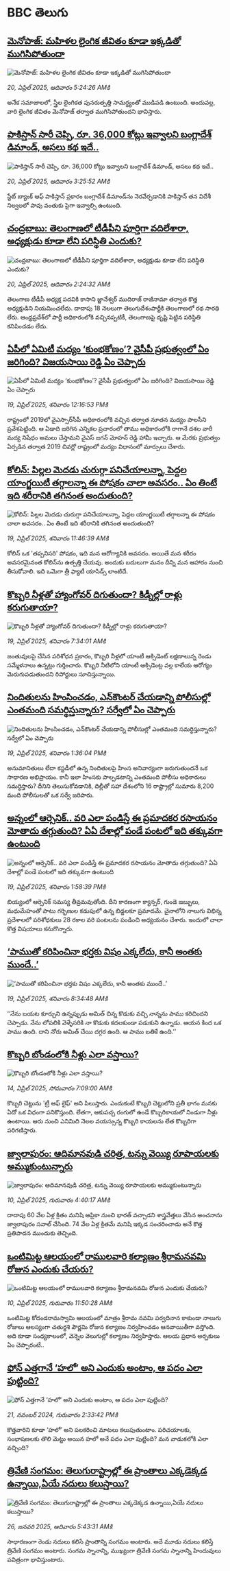 # BBC తెలుగు## [మెనోపాజ్: మహిళల లైంగిక జీవితం కూడా ఇక్కడితో ముగిసిపోతుందా](https://www.bbc.com/telugu/articles/cvgp40g9vx2o?at_campaign=githubrss)![మెనోపాజ్: మహిళల లైంగిక జీవితం కూడా ఇక్కడితో ముగిసిపోతుందా](https://ichef.bbci.co.uk/ace/standard/240/cpsprodpb/f458/live/d884e800-1daa-11f0-80b3-83959215671c.jpg)_20, ఏప్రిల్ 2025, ఆదివారం 5:24:26 AMకి_అనేక సమాజాలలో, స్త్రీల లైంగికత పునరుత్పత్తి సామర్థ్యంతో ముడిపడి ఉంటుంది. అందువల్ల, వారి లైంగిక జీవితం మెనోపాజ్  తర్వాత ముగిసిపోతుందని భావిస్తారు.## [పాకిస్తాన్ సారీ చెప్పి, రూ. 36,000 కోట్లు ఇవ్వాలని బంగ్లాదేశ్ డిమాండ్, అసలు కథ ఇదే..](https://www.bbc.com/telugu/articles/c74nxlk0w3zo?at_campaign=githubrss)![పాకిస్తాన్ సారీ చెప్పి, రూ. 36,000 కోట్లు ఇవ్వాలని బంగ్లాదేశ్ డిమాండ్, అసలు కథ ఇదే..](https://ichef.bbci.co.uk/ace/standard/240/cpsprodpb/79da/live/288c4ad0-1d99-11f0-b1b3-7358f8d35a35.jpg)_20, ఏప్రిల్ 2025, ఆదివారం 3:25:52 AMకి_స్టేట్ బ్యాంక్ ఆఫ్ పాకిస్తాన్ ప్రకారం బంగ్లాదేశ్ డిమాండ్‌ను నెరవేర్చడానికి పాకిస్తాన్ తన విదేశీ నిల్వలలో పావు వంతుకు పైగా ఇవ్వాల్సి ఉంటుంది.## [చంద్రబాబు: తెలంగాణలో టీడీపీని పూర్తిగా వదిలేశారా, అధ్యక్షుడు కూడా లేని పరిస్థితి ఎందుకు? ](https://www.bbc.com/telugu/articles/cy70pnj8ylgo?at_campaign=githubrss)![చంద్రబాబు: తెలంగాణలో టీడీపీని పూర్తిగా వదిలేశారా, అధ్యక్షుడు కూడా లేని పరిస్థితి ఎందుకు? ](https://ichef.bbci.co.uk/ace/standard/240/cpsprodpb/bd33/live/bee9f2d0-1d8e-11f0-b265-abe347419ae3.jpg)_20, ఏప్రిల్ 2025, ఆదివారం 2:24:32 AMకి_తెలంగాణ టీడీపీ అధ్యక్ష పదవికి కాసాని జ్జానేశ్వర్ ముదిరాజ్ రాజీనామా తర్వాత కొత్త అధ్యక్షుడిని నియమించలేదు. దాదాపు 18 నెలలుగా తెలుగుదేశంపార్టీకి తెలంగాణలో రథ సారథి లేరు. ఆంధ్రప్రదేశ్‌లో పార్టీ అధికారంలోకి వచ్చినప్పటికీ, తెలంగాణపై దృష్టి పెట్టిన పరిస్థితి కనిపించడం లేదు.## [ఏపీలో ఏమిటీ మద్యం ‘కుంభకోణం’? వైసీపీ ప్రభుత్వంలో ఏం జరిగింది? విజయసాయి రెడ్డి ఏం చెప్పారు](https://www.bbc.com/telugu/articles/c74nxljkl4lo?at_campaign=githubrss)![ఏపీలో ఏమిటీ మద్యం ‘కుంభకోణం’? వైసీపీ ప్రభుత్వంలో ఏం జరిగింది? విజయసాయి రెడ్డి ఏం చెప్పారు](https://ichef.bbci.co.uk/ace/standard/240/cpsprodpb/5097/live/24a29220-1d18-11f0-b65d-6de323dddc50.jpg)_19, ఏప్రిల్ 2025, శనివారం 12:16:53 PMకి_రాష్ట్రంలో 2019లో వైఎస్సార్‌సీపీ అధికారంలోకి వచ్చిన తర్వాత నూతన మద్యం పాలసీని ప్రవేశపెట్టింది. ఆ ఏడాది జరిగిన ఎన్నికల ప్రచారంలో తాము అధికారంలోకి రాగానే దశల వారీ మద్య నిషేధం అమలు  చేస్తామని వైఎస్‌ జగన్‌ మోహన్‌ రెడ్డి హామీ ఇచ్చారు. ఆ మేరకు ప్రభుత్వం ఏర్పడిన తర్వాత 2019 చివర్లో రాష్ట్రంలో మద్యం విధానంలో మార్పులు చేశారు.## [కోలిన్: పిల్లల మెదడు చురుగ్గా పనిచేయాలన్నా, పెద్దల యాంగ్జయిటీ తగ్గాలన్నా ఈ పోషకం చాలా అవసరం.. ఏం తింటే ఇది శరీరానికి తగినంత అందుతుంది?](https://www.bbc.com/telugu/articles/cevd2gr3484o?at_campaign=githubrss)![కోలిన్: పిల్లల మెదడు చురుగ్గా పనిచేయాలన్నా, పెద్దల యాంగ్జయిటీ తగ్గాలన్నా ఈ పోషకం చాలా అవసరం.. ఏం తింటే ఇది శరీరానికి తగినంత అందుతుంది?](https://ichef.bbci.co.uk/ace/standard/240/cpsprodpb/1547/live/deabffa0-191f-11f0-9016-3d6305b0b314.jpg)_19, ఏప్రిల్ 2025, శనివారం 11:46:39 AMకి_కోలిన్ ఒక 'తప్పనిసరి' పోషకం, ఇది మన ఆరోగ్యానికి అవసరం. అయితే మన శరీరం అవసరమైనంత కోలిన్‌ను ఉత్పత్తి చేయవు. అందుకు బదులుగా మనం దీన్ని మన ఆహారం నుంచి తీసుకోవాలి. ఇది ఒమెగా త్రీ ఫ్యాటీ యాసిడ్స్‌ లాంటిదే.## [కొబ్బరి నీళ్లతో హ్యాంగోవర్ దిగుతుందా? కిడ్నీల్లో రాళ్లు కరుగుతాయా?](https://www.bbc.com/telugu/articles/cp34dd2eg1ko?at_campaign=githubrss)![కొబ్బరి నీళ్లతో హ్యాంగోవర్ దిగుతుందా? కిడ్నీల్లో రాళ్లు కరుగుతాయా?](https://ichef.bbci.co.uk/ace/standard/240/cpsprodpb/5fbb/live/8fd61670-1ceb-11f0-ba56-f7c3e5715d25.jpg)_19, ఏప్రిల్ 2025, శనివారం 7:34:01 AMకి_జంతువులపై చేసిన పరిశోధన ప్రకారం, కొబ్బరి నీళ్లలో యాంటీ ఆక్సిడెంట్ లక్షణాలున్న రెండు సమ్మేళనాలు ఉన్నట్లు గుర్తించారు. కొబ్బరి నీటిలోని యాంటీ ఆక్సిడెంట్ల వల్ల కాలేయ ఆరోగ్యం మెరుగుపడుతుందని రిపోర్టులు సూచిస్తున్నాయి.## [నిందితులను హింసించడం, ఎన్‌కౌంటర్ చేయడాన్ని పోలీసుల్లో ఎంతమంది సమర్థిస్తున్నారు? సర్వేలో ఏం చెప్పారు](https://www.bbc.com/telugu/articles/cvg9nypmzjlo?at_campaign=githubrss)![నిందితులను హింసించడం, ఎన్‌కౌంటర్ చేయడాన్ని పోలీసుల్లో ఎంతమంది సమర్థిస్తున్నారు? సర్వేలో ఏం చెప్పారు](https://ichef.bbci.co.uk/ace/standard/240/cpsprodpb/b267/live/276e7f70-1a0f-11f0-b1b3-7358f8d35a35.jpg)_19, ఏప్రిల్ 2025, శనివారం 1:36:04 PMకి_అనుమానితులు లేదా కస్టడీలో ఉన్న నిందితులపై హింస అనివార్యంగా జరుగుతుందనే ఒక సాధారణ అభిప్రాయం. కానీ ఇలా హింసకు పాల్పడటాన్ని ఎంతమంది పోలీసు అధికారులు సమర్థిస్తారు?
దీనిని తెలుసుకోవడానికి, దిల్లీతో సహా దేశంలోని 16 రాష్ట్రాల్లో సుమారు 8,200 మంది పోలీసులతో ఒక సర్వే జరిపారు.## [అన్నంలో ఆర్సెనిక్.. వరి ఎలా పండిస్తే ఈ ప్రమాదకర రసాయనం మోతాదు తగ్గుతుంది? ఏఏ దేశాల్లో పండే పంటలో ఇది తక్కువగా ఉంటుంది](https://www.bbc.com/telugu/articles/cx27nrgrznxo?at_campaign=githubrss)![అన్నంలో ఆర్సెనిక్.. వరి ఎలా పండిస్తే ఈ ప్రమాదకర రసాయనం మోతాదు తగ్గుతుంది? ఏఏ దేశాల్లో పండే పంటలో ఇది తక్కువగా ఉంటుంది](https://ichef.bbci.co.uk/ace/standard/240/cpsprodpb/2246/live/f98162d0-1c6b-11f0-8a1e-3ff815141b98.jpg)_19, ఏప్రిల్ 2025, శనివారం 1:58:39 PMకి_బియ్యంలో ఆర్సెనిక్ సమస్య తీవ్రమవుతోంది. దీని కారణంగా క్యాన్సర్, గుండె జబ్బులు, మధుమేహంతో పాటు గర్భిణుల కడుపులో ఉన్న బిడ్డలకూ ప్రమాదమే. చైనాలోని నాలుగు విభిన్న ప్రదేశాలలో పరిశోధకులు 28 రకాల వరి పంటలను పండించి అధ్యయనం చేశారు. ఇందులో చాలా కొత్త విషయాలు కనుగొన్నారు.## [‘పాముతో కరిపించినా భర్తకు విషం ఎక్కలేదు, కానీ అంతకు ముందే..’](https://www.bbc.com/telugu/articles/cjwvy3q6w3go?at_campaign=githubrss)![‘పాముతో కరిపించినా భర్తకు విషం ఎక్కలేదు, కానీ అంతకు ముందే..’](https://ichef.bbci.co.uk/ace/standard/240/cpsprodpb/8eba/live/00c6d330-1cf9-11f0-ab69-cd352e5b748d.jpg)_19, ఏప్రిల్ 2025, శనివారం 8:34:48 AMకి_‘‘నేను బయట కూర్చుని ఉన్నప్పుడు అమిత్ చిన్న కొడుకు వచ్చి నాన్నను పాము కరిచిందని చెప్పాడు. నేను లోపలికి వెళ్ళేసరికి నా కొడుకు కదలకుండా పడుకుని ఉన్నాడు. ఆయన కింద ఒక పాము ఉంది. దాని నోరు అమిత్ చేయి దగ్గర ఉంది. ఆ పాము బతికే ఉంది.’’## [కొబ్బరి బోండంలోకి నీళ్లు ఎలా వస్తాయి?](https://www.bbc.com/telugu/articles/czjn4mzxxy8o?at_campaign=githubrss)![కొబ్బరి బోండంలోకి నీళ్లు ఎలా వస్తాయి?](https://ichef.bbci.co.uk/ace/standard/240/cpsprodpb/46c5/live/684a55e0-18fd-11f0-8b11-7756b7b808cc.jpg)_14, ఏప్రిల్ 2025, సోమవారం 7:09:00 AMకి_కొబ్బరి చెట్టును 'ట్రీ ఆఫ్ లైఫ్' అని పిలుస్తారు. ఎందుకంటే కొబ్బరి చెట్టులోని ప్రతీ భాగం మనకు ఏదో ఒక విధంగా పనికొస్తుంది. లేతగా, ఆకుపచ్చ రంగులో ఉండే కొబ్బరికాయలో నిండుగా నీళ్లు ఉంటాయి. ఆరు నుంచి ఎనిమిది నెలల వయస్సున్న కొబ్బరి కాయలను లేత కొబ్బరిగా పరిగణిస్తారు.## [జ్వాలాపురం: ఆదిమానవుడి చరిత్ర, టన్ను వెయ్యి రూపాయలకు అమ్ముకుంటున్నారు ](https://www.bbc.com/telugu/articles/creqqnwdd5qo?at_campaign=githubrss)![జ్వాలాపురం: ఆదిమానవుడి చరిత్ర, టన్ను వెయ్యి రూపాయలకు అమ్ముకుంటున్నారు ](https://ichef.bbci.co.uk/ace/standard/240/cpsprodpb/765e/live/b472e2d0-15b4-11f0-842b-a7355694993d.jpg)_10, ఏప్రిల్ 2025, గురువారం 4:40:17 AMకి_దాదాపు 60 వేల ఏళ్ల క్రితం మనిషి ఆఫ్రికా నుంచి భారత్ వచ్చాడని శాస్త్రవేత్తలు వేసిన అంచనాను జ్వాలాపురం సవాల్ చేసింది. 74 వేల ఏళ్ల క్రితమే మనిషి ఇక్కడ సంచరించాడు అనే కొత్త ప్రతిపాదన ముందుకు తెచ్చింది.## [ఒంటిమిట్ట ఆలయంలో రాములవారి కల్యాణం శ్రీరామనవమి రోజున ఎందుకు చేయరు?](https://www.bbc.com/telugu/articles/ce822j5e465o?at_campaign=githubrss)![ఒంటిమిట్ట ఆలయంలో రాములవారి కల్యాణం శ్రీరామనవమి రోజున ఎందుకు చేయరు?](https://ichef.bbci.co.uk/ace/standard/240/cpsprodpb/fed5/live/25534d40-1601-11f0-b58a-6113af226972.jpg)_10, ఏప్రిల్ 2025, గురువారం 11:50:28 AMకి_ఒంటిమిట్ట కోదండరామస్వామి ఆలయంలో మాత్రం శ్రీరామ నవమి పర్వదినాన కాకుండా నాలుగు రోజులు ఆలస్యంగా చతుర్దశి పౌర్ణమి రోజున కల్యాణం నిర్వహించడం ఆనవాయితీగా వస్తోంది. అది కూడా సంధ్యకాలంలో, వెన్నెల వెలుగుల్లో కల్యాణం నిర్వహిస్తారు. ఆలయ ప్రధాన అర్చకులు ఏం చెప్పారంటే..## [ఫోన్ ఎత్తగానే ‘హలో’ అని ఎందుకు అంటాం, ఆ పదం ఎలా పుట్టింది?](https://www.bbc.com/telugu/articles/cgj7x7gdjq4o?at_campaign=githubrss)![ఫోన్ ఎత్తగానే ‘హలో’ అని ఎందుకు అంటాం, ఆ పదం ఎలా పుట్టింది?](https://ichef.bbci.co.uk/ace/standard/240/cpsprodpb/0618/live/7a20ebb0-a807-11ef-b21e-5359bd56d02f.jpg)_21, నవంబర్ 2024, గురువారం 2:33:42 PMకి_కొత్తవారిని కూడా ‘హలో’ అని పలకరించి మాటలు కలుపుతుంటాం.  పరిచయాలకు, సంభాషణలకు తొలి మెట్టు అయిన హలో అనే పదం ఎలా పుట్టింది? మన వాడుకలోకి ఎలా వచ్చింది?## [త్రివేణి సంగమం: తెలుగురాష్ట్రాల్లో ఈ ప్రాంతాలు ఎక్కడెక్కడ ఉన్నాయి,ఏయే నదులు కలుస్తాయి? ](https://www.bbc.com/telugu/articles/cz7elrr17jeo?at_campaign=githubrss)![త్రివేణి సంగమం: తెలుగురాష్ట్రాల్లో ఈ ప్రాంతాలు ఎక్కడెక్కడ ఉన్నాయి,ఏయే నదులు కలుస్తాయి? ](https://ichef.bbci.co.uk/ace/standard/240/cpsprodpb/9dad/live/7f50e780-da42-11ef-a37f-eba91255dc3d.jpg)_26, జనవరి 2025, ఆదివారం 5:43:31 AMకి_సాధారణంగా రెండు నదులు కలిసే ప్రాంతాన్ని సంగమం అంటారు. అదే మూడు నదులు కలిస్తే త్రివేణి సంగమం అంటారు. సంగమ స్నానాన్ని, ముఖ్యంగా త్రివేణి సంగమ స్నానాన్ని హిందువులు పవిత్రంగా భావిస్తుంటారు.